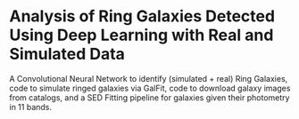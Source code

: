 # Analysis of Ring Galaxies Detected Using Deep Learning with Real and Simulated Data
A Convolutional Neural Network to identify (simulated + real) Ring Galaxies, code to simulate ringed galaxies via GalFit, code to download galaxy images from catalogs, and a SED Fitting pipeline for galaxies given their photometry in 11 bands. 

